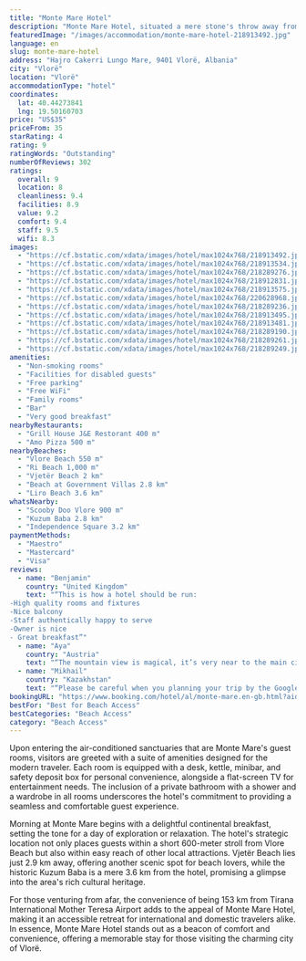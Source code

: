 ```yaml
---
title: "Monte Mare Hotel"
description: "Monte Mare Hotel, situated a mere stone's throw away from the pristine shores of Vlore Beach in Vlorë, emerges as a prime choice for travelers seeking both comfort and convenience."
featuredImage: "/images/accommodation/monte-mare-hotel-218913492.jpg"
language: en
slug: monte-mare-hotel
address: "Hajro Cakerri Lungo Mare, 9401 Vlorë, Albania"
city: "Vlorë"
location: "Vlorë"
accommodationType: "hotel"
coordinates:
  lat: 40.44273841
  lng: 19.50160703
price: "US$35"
priceFrom: 35
starRating: 4
rating: 9
ratingWords: "Outstanding"
numberOfReviews: 302
ratings:
  overall: 9
  location: 8
  cleanliness: 9.4
  facilities: 8.9
  value: 9.2
  comfort: 9.4
  staff: 9.5
  wifi: 8.3
images:
  - "https://cf.bstatic.com/xdata/images/hotel/max1024x768/218913492.jpg?k=0943e42c185a58e1e605e7a47c888e586d477afc4c19900ab6819cd055fd21f6&o=&hp=1"
  - "https://cf.bstatic.com/xdata/images/hotel/max1024x768/218913534.jpg?k=cf0be0423a9393698dc62d8d6daffcd1785fed3c7d77780e5708cf9e4ba0dd0c&o=&hp=1"
  - "https://cf.bstatic.com/xdata/images/hotel/max1024x768/218289276.jpg?k=db17b772356329401159e0c09f508e802b0ffd0dd55bbb5326c482bceeedca36&o=&hp=1"
  - "https://cf.bstatic.com/xdata/images/hotel/max1024x768/218912831.jpg?k=61e2d6e79300577f1c5d847c1c2d47554260e91682d864b1b76d5f7cfb398de9&o=&hp=1"
  - "https://cf.bstatic.com/xdata/images/hotel/max1024x768/218913575.jpg?k=c7cf501615a1c1b08c587d1fd465fb1c97d11beb6476aecedc1b8d89a8200683&o=&hp=1"
  - "https://cf.bstatic.com/xdata/images/hotel/max1024x768/220628968.jpg?k=da8c11bc9a2f6d2463f412b74bb63c71bd31dce23b79ac71ea97bbeb6915cf26&o=&hp=1"
  - "https://cf.bstatic.com/xdata/images/hotel/max1024x768/218289236.jpg?k=03972a85a7c5c4fa4e041eba44adfef05ba383ecd75b424b592010c461079a69&o=&hp=1"
  - "https://cf.bstatic.com/xdata/images/hotel/max1024x768/218913495.jpg?k=31d21c0e9221b0a6a989049594d9d7adce4c5bebe699d3874360a0020ec04557&o=&hp=1"
  - "https://cf.bstatic.com/xdata/images/hotel/max1024x768/218913481.jpg?k=03b7ad7bcaefec420660fe0e1caaf88ef2758ac54fdc3cb97fb34129a8394fdb&o=&hp=1"
  - "https://cf.bstatic.com/xdata/images/hotel/max1024x768/218289190.jpg?k=e0748d8a6eb7f8d423e72d4bd6bffc6a97c1c73792e5d7d5fdb275c5c229adf3&o=&hp=1"
  - "https://cf.bstatic.com/xdata/images/hotel/max1024x768/218289261.jpg?k=7a91d88e1a2f5e49ba4cdd0dcfcef8d99d6e41a95de79251eb474c5a3f407d77&o=&hp=1"
  - "https://cf.bstatic.com/xdata/images/hotel/max1024x768/218289249.jpg?k=3b65f30be8b669d4c8bd85372a0f5f920290cb3910a26816421cc183ca7e4a89&o=&hp=1"
amenities:
  - "Non-smoking rooms"
  - "Facilities for disabled guests"
  - "Free parking"
  - "Free WiFi"
  - "Family rooms"
  - "Bar"
  - "Very good breakfast"
nearbyRestaurants:
  - "Grill House J&E Restorant 400 m"
  - "Amo Pizza 500 m"
nearbyBeaches:
  - "Vlore Beach 550 m"
  - "Ri Beach 1,000 m"
  - "Vjetër Beach 2 km"
  - "Beach at Government Villas 2.8 km"
  - "Liro Beach 3.6 km"
whatsNearby:
  - "Scooby Doo Vlore 900 m"
  - "Kuzum Baba 2.8 km"
  - "Independence Square 3.2 km"
paymentMethods:
  - "Maestro"
  - "Mastercard"
  - "Visa"
reviews:
  - name: "Benjamin"
    country: "United Kingdom"
    text: "“This is how a hotel should be run:
-High quality rooms and fixtures
-Nice balcony
-Staff authentically happy to serve
-Owner is nice
- Great breakfast”"
  - name: "Aya"
    country: "Austria"
    text: "“The mountain view is magical, it’s very near to the main city and the beach but still located in a calm area. The staff are very kind and helpful and the rooms were beautiful clean and comfortable.”"
  - name: "Mikhail"
    country: "Kazakhstan"
    text: "“Please be careful when you planning your trip by the Google maps. The location on the Google map is not correct, so you can be confused. The Hotel itself is clean and comfortable, nothing to complain.”"
bookingURL: "https://www.booking.com/hotel/al/monte-mare.en-gb.html?aid=8035640"
bestFor: "Best for Beach Access"
bestCategories: "Beach Access"
category: "Beach Access"
---
```


Upon entering the air-conditioned sanctuaries that are Monte Mare's guest rooms, visitors are greeted with a suite of amenities designed for the modern traveler. Each room is equipped with a desk, kettle, minibar, and safety deposit box for personal convenience, alongside a flat-screen TV for entertainment needs. The inclusion of a private bathroom with a shower and a wardrobe in all rooms underscores the hotel's commitment to providing a seamless and comfortable guest experience.

Morning at Monte Mare begins with a delightful continental breakfast, setting the tone for a day of exploration or relaxation. The hotel's strategic location not only places guests within a short 600-meter stroll from Vlore Beach but also within easy reach of other local attractions. Vjetër Beach lies just 2.9 km away, offering another scenic spot for beach lovers, while the historic Kuzum Baba is a mere 3.6 km from the hotel, promising a glimpse into the area's rich cultural heritage.

For those venturing from afar, the convenience of being 153 km from Tirana International Mother Teresa Airport adds to the appeal of Monte Mare Hotel, making it an accessible retreat for international and domestic travelers alike. In essence, Monte Mare Hotel stands out as a beacon of comfort and convenience, offering a memorable stay for those visiting the charming city of Vlorë.